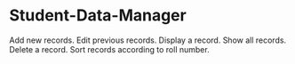 # Student-Data-Manager
Add new records. Edit previous records. Display a record. Show all records. Delete a record. Sort records according to roll number.
